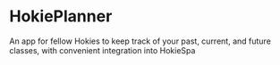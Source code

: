 HokiePlanner
============

An app for fellow Hokies to keep track of your past, current, and future classes, with convenient integration into HokieSpa
